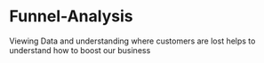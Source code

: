# Funnel-Analysis
Viewing Data and understanding where customers are lost helps to understand how to boost our business
